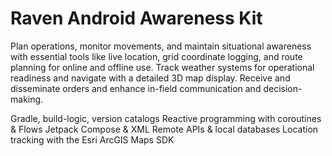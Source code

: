 # Raven Android Awareness Kit
Plan operations, monitor movements, and maintain situational awareness with essential tools like live location, grid coordinate logging, and route planning 
for online and offline use. Track weather systems for operational readiness and navigate with a detailed 3D map display. Receive and disseminate orders and 
enhance in-field communication and decision-making.

Gradle, build-logic, version catalogs
Reactive programming with coroutines & Flows
Jetpack Compose & XML
Remote APIs & local databases
Location tracking with the Esri ArcGIS Maps SDK
